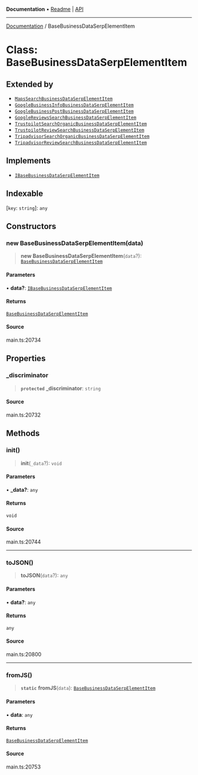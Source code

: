 **Documentation** • [Readme](../README.md) \| [API](../globals.md)

***

[Documentation](../README.md) / BaseBusinessDataSerpElementItem

# Class: BaseBusinessDataSerpElementItem

## Extended by

- [`MapsSearchBusinessDataSerpElementItem`](MapsSearchBusinessDataSerpElementItem.md)
- [`GoogleBusinessInfoBusinessDataSerpElementItem`](GoogleBusinessInfoBusinessDataSerpElementItem.md)
- [`GoogleBusinessPostBusinessDataSerpElementItem`](GoogleBusinessPostBusinessDataSerpElementItem.md)
- [`GoogleReviewsSearchBusinessDataSerpElementItem`](GoogleReviewsSearchBusinessDataSerpElementItem.md)
- [`TrustpilotSearchOrganicBusinessDataSerpElementItem`](TrustpilotSearchOrganicBusinessDataSerpElementItem.md)
- [`TrustpilotReviewSearchBusinessDataSerpElementItem`](TrustpilotReviewSearchBusinessDataSerpElementItem.md)
- [`TripadvisorSearchOrganicBusinessDataSerpElementItem`](TripadvisorSearchOrganicBusinessDataSerpElementItem.md)
- [`TripadvisorReviewSearchBusinessDataSerpElementItem`](TripadvisorReviewSearchBusinessDataSerpElementItem.md)

## Implements

- [`IBaseBusinessDataSerpElementItem`](../interfaces/IBaseBusinessDataSerpElementItem.md)

## Indexable

 \[`key`: `string`\]: `any`

## Constructors

### new BaseBusinessDataSerpElementItem(data)

> **new BaseBusinessDataSerpElementItem**(`data`?): [`BaseBusinessDataSerpElementItem`](BaseBusinessDataSerpElementItem.md)

#### Parameters

• **data?**: [`IBaseBusinessDataSerpElementItem`](../interfaces/IBaseBusinessDataSerpElementItem.md)

#### Returns

[`BaseBusinessDataSerpElementItem`](BaseBusinessDataSerpElementItem.md)

#### Source

main.ts:20734

## Properties

### \_discriminator

> **`protected`** **\_discriminator**: `string`

#### Source

main.ts:20732

## Methods

### init()

> **init**(`_data`?): `void`

#### Parameters

• **\_data?**: `any`

#### Returns

`void`

#### Source

main.ts:20744

***

### toJSON()

> **toJSON**(`data`?): `any`

#### Parameters

• **data?**: `any`

#### Returns

`any`

#### Source

main.ts:20800

***

### fromJS()

> **`static`** **fromJS**(`data`): [`BaseBusinessDataSerpElementItem`](BaseBusinessDataSerpElementItem.md)

#### Parameters

• **data**: `any`

#### Returns

[`BaseBusinessDataSerpElementItem`](BaseBusinessDataSerpElementItem.md)

#### Source

main.ts:20753
